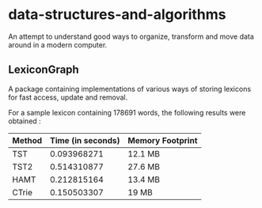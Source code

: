 data-structures-and-algorithms
==============================

An attempt to understand good ways to organize, transform and move data around in a modern computer.

LexiconGraph
------------

A package containing implementations of various ways of storing lexicons for fast access, update and removal.

For a sample lexicon containing 178691 words, the following results were obtained :

| Method | Time (in seconds) | Memory Footprint |
|:--------|:-------------------|:------------------|
| TST | 0.093968271 | 12.1 MB |
| TST2 | 0.514310877 | 27.6 MB |
| HAMT | 0.212815164 | 13.4 MB |
| CTrie | 0.150503307 | 19 MB |
